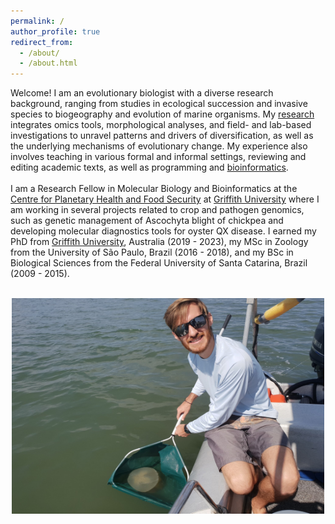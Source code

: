 ```yaml
---
permalink: /
author_profile: true
redirect_from: 
  - /about/
  - /about.html
---
```


Welcome! I am an evolutionary biologist with a diverse research background, ranging from studies in ecological succession and invasive species to biogeography and evolution of marine organisms. My [research](https://lawleyjw.github.io/research/) integrates omics tools, morphological analyses, and field- and lab-based investigations to unravel patterns and drivers of diversification, as well as the underlying mechanisms of evolutionary change. My experience also involves teaching in various formal and informal settings, reviewing and editing academic texts, as well as programming and [bioinformatics](https://lawleyjw.github.io/bioinformatics/).
<br/>
<br/>
I am a Research Fellow in Molecular Biology and Bioinformatics at the [Centre for Planetary Health and Food Security](https://www.griffith.edu.au/centre-planetary-health-food-security) at [Griffith University](https://www.griffith.edu.au) where I am working in several projects related to crop and pathogen genomics, such as genetic management of Ascochyta blight of chickpea and developing molecular diagnostics tools for oyster QX disease. I earned my PhD from [Griffith University](https://www.griffith.edu.au), Australia (2019 - 2023), my MSc in Zoology from the University of São Paulo, Brazil (2016 - 2018), and my BSc in Biological Sciences from the Federal University of Santa Catarina, Brazil (2009 - 2015).
<br/>
<br/>
<p align="center">
  <img width="500" height="345" src="/images/Jellies-JonLawley.jpg">
</p>

